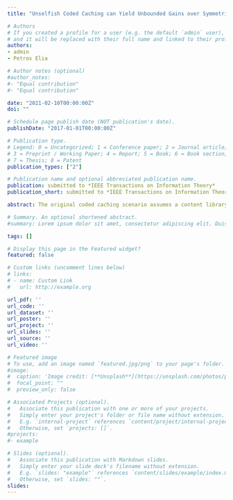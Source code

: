```yaml
---
title: "Unselfish Coded Caching can Yield Unbounded Gains over Symmetrically Selfish Caching"

# Authors
# If you created a profile for a user (e.g. the default `admin` user), write the username (folder name) here 
# and it will be replaced with their full name and linked to their profile.
authors:
- admin
- Petros Elia

# Author notes (optional)
#author_notes:
#- "Equal contribution"
#- "Equal contribution"

date: "2021-02-10T00:00:00Z"
doi: ""

# Schedule page publish date (NOT publication's date).
publishDate: "2017-01-01T00:00:00Z"

# Publication type.
# Legend: 0 = Uncategorized; 1 = Conference paper; 2 = Journal article;
# 3 = Preprint / Working Paper; 4 = Report; 5 = Book; 6 = Book section;
# 7 = Thesis; 8 = Patent
publication_types: ["2"]

# Publication name and optional abbreviated publication name.
publication: submitted to *IEEE Transactions on Information Theory*
publication_short: submitted to *IEEE Transactions on Information Theory*

abstract: The original coded caching scenario assumes a content library that is of interest to all receiving users. In a realistic scenario though, the users may have diverging interests which may intersect to various degrees. What happens for example if each file is of potential interest to, say, 40 % of the users and each user has potential interest in 40 % of the library? In this work, we investigate the so-called *symmetrically selfish coded caching scenario*, where each user only makes requests from a subset of the library that defines its own *File Demand Set (FDS)*, each user caches selfishly only contents from its own FDS, and where the different FDSs symmetrically overlap to some extent. In the context of various traditional prefetching scenarios (prior to the emergence of coded caching), selfish approaches were known to be potentially very effective. On the other hand &#151; with the exception of some notable works &#151; little is known about selfish coded caching. We here present a new information-theoretic converse that proves, in a general setting of symmetric FDS structures, that selfish coded caching, despite enjoying a much larger local caching gain and a much smaller set of possible demands, introduces an unbounded load increase compared to the unselfish case. In particular, in the K-user broadcast channel where each user stores a fraction $\gamma$ of the library, where each file (class) is of interest to $\alpha$ users, and where any one specific file is of interest to a fraction $\delta$ of users, the optimal coding gain of symmetrically selfish caching is at least $(K - \alpha)\gamma + 1$ times smaller than in the unselfish scenario. This allows us to draw the powerful conclusion that the optimal selfish coding gain is upper bounded by $1/(1 - \delta)$, and thus does not scale with $K$. These derived limits are shown to be exact for different types of demands.

# Summary. An optional shortened abstract.
#summary: Lorem ipsum dolor sit amet, consectetur adipiscing elit. Duis posuere tellus ac convallis placerat. Proin tincidunt magna sed ex sollicitudin condimentum.

tags: []

# Display this page in the Featured widget?
featured: false

# Custom links (uncomment lines below)
# links:
# - name: Custom Link
#   url: http://example.org

url_pdf: ''
url_code: ''
url_dataset: ''
url_poster: ''
url_project: ''
url_slides: ''
url_source: ''
url_video: ''

# Featured image
# To use, add an image named `featured.jpg/png` to your page's folder. 
#image:
#  caption: 'Image credit: [**Unsplash**](https://unsplash.com/photos/pLCdAaMFLTE)'
#  focal_point: ""
#  preview_only: false

# Associated Projects (optional).
#   Associate this publication with one or more of your projects.
#   Simply enter your project's folder or file name without extension.
#   E.g. `internal-project` references `content/project/internal-project/index.md`.
#   Otherwise, set `projects: []`.
#projects:
#- example

# Slides (optional).
#   Associate this publication with Markdown slides.
#   Simply enter your slide deck's filename without extension.
#   E.g. `slides: "example"` references `content/slides/example/index.md`.
#   Otherwise, set `slides: ""`.
slides:
---
```

